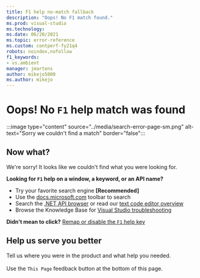 ```yaml
---
title: F1 help no-match fallback
description: "Oops! No F1 match found."
ms.prod: visual-studio
ms.technology: 
ms.date: 06/20/2021
ms.topic: error-reference
ms.custom: contperf-fy21q4
robots: noindex,nofollow
f1_keywords:
- vs.ambient
manager: jmartens
author: mikejo5000
ms.author: mikejo
---
```

# Oops! No `F1` help match was found

:::image type="content" source="../media/search-error-page-sm.png" alt-text="Sorry we couldn't find a match" border="false":::

## Now what?

We're sorry! It looks like we couldn't find what you were looking for. 

**Looking for `F1` help on a window, a keyword, or an API name?**
- Try your favorite search engine **[Recommended]**
- Use the [docs.microsoft.com](/) toolbar to search 
- Search the [.NET API browser](/dotnet/api/) or read our [text code editor overview](../../ide/writing-code-in-the-code-and-text-editor.md)
- Browse the Knowledge Base for [Visual Studio troubleshooting](/troubleshoot/visualstudio/welcome-visual-studio/)


**Didn't mean to click?** [Remap or disable the `F1` help key](../not-in-toc/change-f1-help-key.md)


## Help us serve you better

Tell us where you were in the product and what help you needed.   
<br/>Use the `This Page` feedback button at the bottom of this page. 
